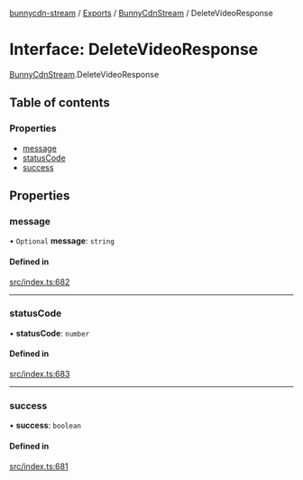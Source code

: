 [bunnycdn-stream](../README.md) / [Exports](../modules.md) / [BunnyCdnStream](../modules/BunnyCdnStream.md) / DeleteVideoResponse

# Interface: DeleteVideoResponse

[BunnyCdnStream](../modules/BunnyCdnStream.md).DeleteVideoResponse

## Table of contents

### Properties

- [message](BunnyCdnStream.DeleteVideoResponse.md#message)
- [statusCode](BunnyCdnStream.DeleteVideoResponse.md#statuscode)
- [success](BunnyCdnStream.DeleteVideoResponse.md#success)

## Properties

### message

• `Optional` **message**: `string`

#### Defined in

[src/index.ts:682](https://github.com/dan-online/bunnycdn-stream/blob/2d76aff/src/index.ts#L682)

___

### statusCode

• **statusCode**: `number`

#### Defined in

[src/index.ts:683](https://github.com/dan-online/bunnycdn-stream/blob/2d76aff/src/index.ts#L683)

___

### success

• **success**: `boolean`

#### Defined in

[src/index.ts:681](https://github.com/dan-online/bunnycdn-stream/blob/2d76aff/src/index.ts#L681)
